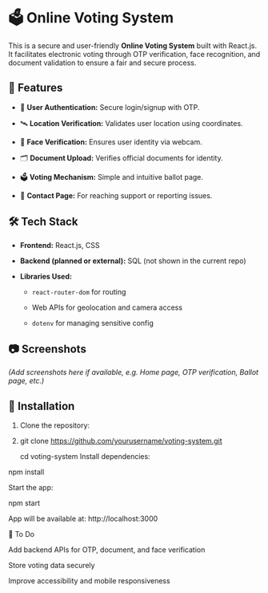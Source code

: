 
# 🗳️ Online Voting System

This is a secure and user-friendly **Online Voting System** built with React.js. It facilitates electronic voting through OTP verification, face recognition, and document validation to ensure a fair and secure process.

## 🚀 Features

- 🧾 **User Authentication:** Secure login/signup with OTP.
  
- 🛰️ **Location Verification:** Validates user location using coordinates.
  
- 📸 **Face Verification:** Ensures user identity via webcam.
  
- 🗂️ **Document Upload:** Verifies official documents for identity.
  
- 🗳️ **Voting Mechanism:** Simple and intuitive ballot page.
  
- 📧 **Contact Page:** For reaching support or reporting issues.

## 🛠️ Tech Stack

- **Frontend:** React.js, CSS
  
- **Backend (planned or external):** SQL (not shown in the current repo)
- **Libraries Used:**

  - `react-router-dom` for routing
    
  - Web APIs for geolocation and camera access
    
  - `dotenv` for managing sensitive config

## 📷 Screenshots

_(Add screenshots here if available, e.g. Home page, OTP verification, Ballot page, etc.)_

## 🔧 Installation

1. Clone the repository:
2. 
   git clone https://github.com/yourusername/voting-system.git
   
   cd voting-system
Install dependencies:

npm install

Start the app:

npm start

App will be available at: http://localhost:3000

📌 To Do

Add backend APIs for OTP, document, and face verification

Store voting data securely

Improve accessibility and mobile responsiveness

